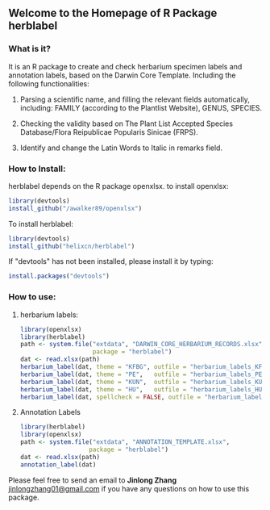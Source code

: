 ## Welcome to the Homepage of R Package herblabel

### What is it?

It is an R package to create and check herbarium specimen labels and annotation labels, based on the Darwin Core Template. Including the following functionalities: 

1. Parsing a scientific name, and filling the relevant fields automatically, including: FAMILY (according to the Plantlist Website), GENUS, SPECIES. 

2. Checking the validity based on The Plant List Accepted Species Database/Flora Reipublicae Popularis Sinicae (FRPS). 

3. Identify and change the Latin Words to Italic in remarks field. 

### How to Install: 
herblabel depends on the R package openxlsx. 
to install openxlsx: 

```R
library(devtools)
install_github("/awalker89/openxlsx")
```

To install herblabel: 
```R
library(devtools)
install_github("helixcn/herblabel")
```

If "devtools" has not been installed, please install it by typing: 

```R
install.packages("devtools")
```

### How to use: 
1. herbarium labels:
    ```R
    library(openxlsx)
    library(herblabel)
    path <- system.file("extdata", "DARWIN_CORE_HERBARIUM_RECORDS.xlsx", 
                        package = "herblabel")
    dat <- read.xlsx(path)
    herbarium_label(dat, theme = "KFBG", outfile = "herbarium_labels_KFBG.rtf")
    herbarium_label(dat, theme = "PE",   outfile = "herbarium_labels_PE.rtf")
    herbarium_label(dat, theme = "KUN",  outfile = "herbarium_labels_KUN.rtf")
    herbarium_label(dat, theme = "HU",   outfile = "herbarium_labels_HU.rtf")
    herbarium_label(dat, spellcheck = FALSE, outfile = "herbarium_labels_no_checking.rtf")
    ```
2. Annotation Labels

    ```R
    library(herblabel)
    library(openxlsx)
    path <- system.file("extdata", "ANNOTATION_TEMPLATE.xlsx", 
                       package = "herblabel")
    dat <- read.xlsx(path)
    annotation_label(dat)
    ```
    
Please feel free to send an email to **Jinlong Zhang** <jinlongzhang01@gmail.com> if you have any questions on how to use this package.

